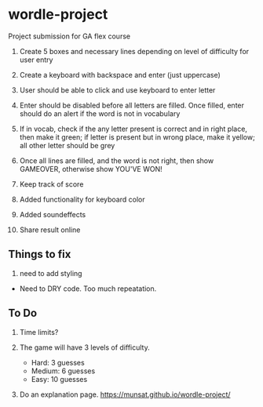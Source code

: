 # wordle-project
Project submission for GA flex course



1. Create 5 boxes and necessary lines depending on level of difficulty for user entry

1. Create a keyboard with backspace and enter (just uppercase)

1. User should be able to click and use keyboard to enter letter

1. Enter should be disabled before all letters are filled. Once filled, enter should do an alert if the word is not in vocabulary

1. If in vocab, check if the any letter present is correct and in right place, then make it green; if letter is present but in wrong place, make it yellow; all other letter should be grey

1. Once all lines are filled, and the word is not right, then show GAMEOVER, otherwise show YOU'VE WON!

1. Keep track of score 
1. Added functionality for keyboard color
1. Added  soundeffects
1. Share result online

## Things to fix


1. need to add styling

- Need to DRY code. Too much repeatation.

## To Do
1. Time limits?
1. The game will have 3 levels of difficulty.
   - Hard: 3 guesses
   - Medium: 6 guesses
   - Easy: 10 guesses



1. Do an explanation page.
https://munsat.github.io/wordle-project/
